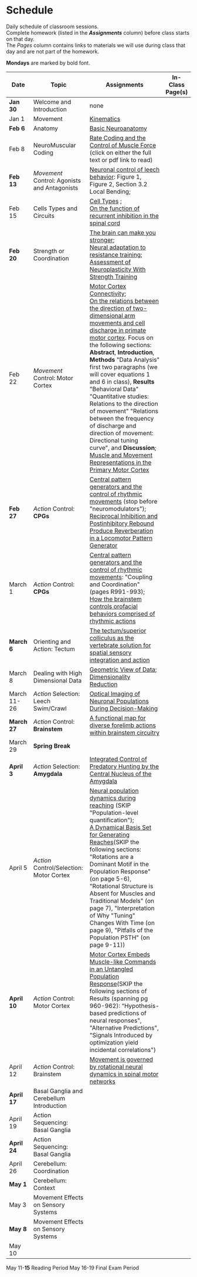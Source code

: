 # Schedule

Daily schedule of classroom sessions.  
Complete homework (listed in the ***Assignments*** column) before class starts on that day.  
The *Pages* column contains links to materials we will use during class that day and are not part of the homework. 

**Mondays** are marked by bold font.  

| **Date** | **Topic** | **Assignments** | **In-Class Page(s)** |
|---|---|---|---|
| **Jan 30** | Welcome and Introduction | none | [](../welcome) <br> [](../syllabus) <br> [](../markdown/introduction) |
| Jan 1 | Movement | [Kinematics](https://en.wikipedia.org/wiki/Study_of_animal_locomotion) | [](../markdown/kinematics) |
| **Feb 6** | Anatomy | [Basic Neuroanatomy](basic-neuroanatomy-class-prep) | [](../markdown/anatomy) |
| Feb 8 | NeuroMuscular Coding | [Rate Coding and the Control of Muscle Force](https://doi.org/10.1101/cshperspect.a029702) (click on either the full text or pdf link to read) | [](../markdown/neuro-muscle-coding) |
| **Feb 13** | *Movement* Control: Agonists and Antagonists | [Neuronal control of leech behavior](https://doi.org/10.1016/j.pneurobio.2005.09.004): Figure 1, Figure 2, Section 3.2 Local Bending; | [](../markdown/movement-control_agonists-antagonists)  |
| Feb 15 | Cells Types and Circuits | [Cell Types](cell-types-class-prep) ;<br>[On the function of recurrent inhibition in the spinal cord](https://doi.org/10.1007/bf00237722)| [](../markdown/cells-circuits)  |
| **Feb 20** | Strength or Coordination | [The brain can make you stronger](https://doi.org/10.1113/JP277683);<br>[Neural adaptation to resistance training](https://doi.org/10.1249/00005768-198810001-00009);<br>[Assessment of Neuroplasticity With Strength Training](https://doi.org/10.1249/JES.0000000000000229) | [](../markdown/strength-coordination) |
| Feb 22 | *Movement* Control: Motor Cortex | [Motor Cortex Connectivity](motor-cortex-connectivity-class-prep); <br> [On the relations between the direction of two-dimensional arm movements and cell discharge in primate motor cortex](https://doi.org/10.1523/jneurosci.02-11-01527.1982). Focus on the following sections: **Abstract**, **Introduction**, **Methods** "Data Analysis" first two paragraphs (we will cover equations 1 and 6 in class), **Results** "Behavioral Data" "Quantitative studies: Relations to the direction of movement" "Relations between the frequency of discharge and direction of movement: Directional tuning curve", and **Discussion**;<br> [Muscle and Movement Representations in the Primary Motor Cortex](https://doi.org/10.1126/science.285.5436.2136) | [](../markdown/movement-control-motor-cortex) |  |
| **Feb 27** | *Action* Control: **CPGs** | [Central pattern generators and the control of rhythmic movements](https://doi.org/10.1016/s0960-9822%2801%2900581-4) (stop before "neuromodulators");<br> [Reciprocal Inhibition and Postinhibitory Rebound Produce Reverberation in a Locomotor Pattern Generator](https://doi.org/10.1126/science.229.4711.402) | [](../markdown/action-control-cpg) |
| March 1 | *Action* Control: **CPGs** | [Central pattern generators and the control of rhythmic movements](https://doi.org/10.1016/s0960-9822%2801%2900581-4): "Coupling and Coordination" (pages R991-993);<br> [How the brainstem controls orofacial behaviors comprised of rhythmic actions](https://doi.org/10.1016/j.tins.2014.05.001) | [](../markdown/action-control-cpg) |
| **March 6** | Orienting and Action: Tectum | [The tectum/superior colliculus as the vertebrate solution for spatial sensory integration and action](https://doi-org.ezproxy.wesleyan.edu/10.1016/j.cub.2021.04.001) |  |
| March 8 | Dealing with High Dimensional Data | [Geometric View of Data](https://colab.research.google.com/github/neurologic/MotorSystems_BIOL358_SP22/blob/main/Tutorial_GeometricViewOfData.ipynb);<br> [Dimensionality Reduction](https://colab.research.google.com/github/neurologic/MotorSystems_BIOL358_SP22/blob/main/Tutorial_DimensionalityReduction.ipynb) |  |
| March 11-26 | *Action* Selection: Leech Swim/Crawl | [Optical Imaging of Neuronal Populations During Decision-Making](https://doi.org/10.1126/science.1103736) |  |
| **March 27** | *Action* Control: **Brainstem** | [A functional map for diverse forelimb actions within brainstem circuitry](https://doi.org/10.1038/s41586-020-03080-z) |  |
| March 29 | **Spring Break** |  |  |
| **April 3** | *Action* Selection: **Amygdala** | [Integrated Control of Predatory Hunting by the Central Nucleus of the Amygdala](https://doi.org/10.1016/j.cell.2016.12.027) |  |
| April 5 | *Action* Control/Selection: Motor Cortex | [Neural population dynamics during reaching](https://doi.org/10.7554%2FeLife.58848) (SKIP "Population-level quantification");<br> [A Dynamical Basis Set for Generating Reaches](https://doi-org.ezproxy.wesleyan.edu/10.1101/sqb.2014.79.024703)(SKIP the following sections: "Rotations are a Dominant Motif in the Population Response" (on page 5-6), "Rotational Structure is Absent for Muscles and Traditional Models" (on page 7), "Interpretation of Why "Tuning" Changes With Time (on page 9), "Pitfalls of the Population PSTH" (on page 9-11)) |  |
| **April 10** | *Action* Control: Motor Cortex | [Motor Cortex Embeds Muscle-like Commands in an Untangled Population Response](https://doi.org/10.1016/j.neuron.2018.01.004)(SKIP the following sections of Results (spanning pg 960-962): “Hypothesis-based predictions of neural responses", "Alternative Predictions", "Signals Introduced by optimization yield incidental correlations") |  |
| April 12 | *Action* Control: Brainstem | [Movement is governed by rotational neural dynamics in spinal motor networks](https://doi.org/10.1038/s41586-022-05293-w) |  |
| **April 17** | Basal Ganglia and Cerebellum Introduction |  |  |
| April 19 | Action Sequencing: Basal Ganglia |  |  |
| **April 24** | Action Sequencing: Basal Ganglia |  |  |
| April 26 | Cerebellum: Coordination |  |  |
| **May 1** | Cerebellum: Context |  |  |
| May 3 | Movement Effects on Sensory Systems |  |  |
| **May 8** | Movement Effects on Sensory Systems |  |  |
| May 10 |  |  |  |


May 11-**15** Reading Period
May 16-19 Final Exam Period


